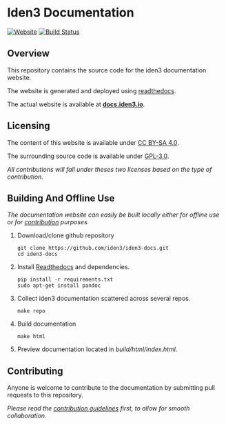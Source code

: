 # Iden3 Documentation

[![Website][website-shield]][docs.iden3.io]
[![Build Status][readthedocs-shield]][readthedocs-docs]

## Overview

This repository contains the source code for the iden3 documentation website.

The website is generated and deployed using [readthedocs][].

The actual website is available at [**docs.iden3.io**][docs.iden3.io].

## Licensing

The content of this website is available under [CC BY-SA 4.0][content license].

The surrounding source code is available under [GPL-3.0][license].

*All contributions will fall under theses two licenses based on the type of contribution.*

## Building And Offline Use

*The documentation website can easily be built locally either for offline use or for [contribution][] purposes.*

1. Download/clone github repository
   
   ``` shell
   git clone https://github.com/iden3/iden3-docs.git
   cd iden3-docs
   ```

2. Install [Readthedocs][install readthedocs] and dependencies.
   ``` shell
   pip install -r requirements.txt
   sudo apt-get install pandoc
   ```

3. Collect iden3 documentation scattered across several repos.

   ``` shell
   make repo
   ```
4. Build documentation

   ``` shell
   make html
   ```

5. Preview documentation located in *build/html/index.html*.

## Contributing

Anyone is welcome to contribute to the documentation by submitting pull requests to this repository.

*Please read the [contribution guidelines][] first, to allow for smooth collaboration.*

[website-shield]: https://img.shields.io/website/http/docs.iden3.io.svg?down_color=red&down_message=offline&style=flat-square&up_color=green&up_message=online
[readthedocs-shield]: https://readthedocs.org/projects/pip/badge/
[docs.iden3.io]: https://docs.iden3.io
[readthedocs-docs]: https://iden3-docs.readthedocs.io
[readthedocs]: https://readthedocs.org
[content license]: https://github.com/iden3/iden3-docs/blob/master/CONTENT_LICENSE
[license]: https://github.com/iden3/iden3-docs/blob/master/LICENSE
[install readthedocs]: https://docs.readthedocs.io/en/stable/intro/getting-started-with-sphinx.html
[contribution guidelines]: https://github.com/iden3/iden3-docs/blob/master/CONTRIBUTING.md
[contribution]: #Contributing
